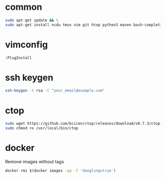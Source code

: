 # common
```bash
sudo apt-get update && \
sudo apt-get install ncdu tmux vim git htop python3 maven bash-completion rsync -y
```

# vimconfig

```bash
:PlugInstall
```

# ssh keygen
```bash
ssh-keygen -t rsa -C "your_email@example.com"
```

# ctop
```bash
sudo wget https://github.com/bcicen/ctop/releases/download/v0.7.3/ctop-0.7.3-linux-amd64 -O /usr/local/bin/ctop 
sudo chmod +x /usr/local/bin/ctop
```

# docker
Remove images without tags
```bash
docker rmi $(docker images -qa -f 'dangling=true')
```
